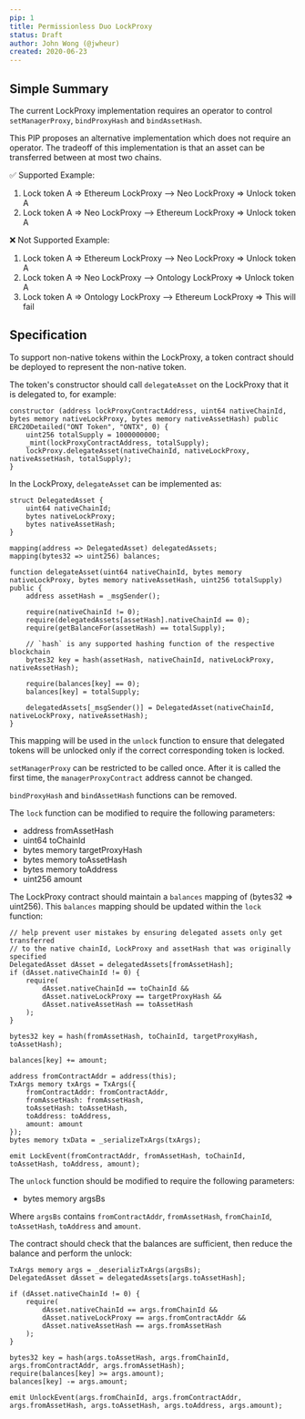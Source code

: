 ```yaml
---
pip: 1
title: Permissionless Duo LockProxy
status: Draft
author: John Wong (@jwheur)
created: 2020-06-23
---
```


## Simple Summary
The current LockProxy implementation requires an operator to control `setManagerProxy`, `bindProxyHash` and `bindAssetHash`.

This PIP proposes an alternative implementation which does not require an operator.
The tradeoff of this implementation is that an asset can be transferred between at most two chains.

:white_check_mark: Supported Example:
1. Lock token A => Ethereum LockProxy --> Neo LockProxy => Unlock token A
2. Lock token A => Neo LockProxy --> Ethereum LockProxy => Unlock token A

:x: Not Supported Example:
1. Lock token A => Ethereum LockProxy --> Neo LockProxy => Unlock token A
2. Lock token A => Neo LockProxy --> Ontology LockProxy => Unlock token A
3. Lock token A => Ontology LockProxy --> Ethereum LockProxy => This will fail

## Specification
To support non-native tokens within the LockProxy, a token contract should be deployed to represent the non-native token.

The token's constructor should call `delegateAsset` on the LockProxy that it is delegated to, for example:

```
constructor (address lockProxyContractAddress, uint64 nativeChainId, bytes memory nativeLockProxy, bytes memory nativeAssetHash) public ERC20Detailed("ONT Token", "ONTX", 0) {
    uint256 totalSupply = 1000000000;
    _mint(lockProxyContractAddress, totalSupply);
    lockProxy.delegateAsset(nativeChainId, nativeLockProxy, nativeAssetHash, totalSupply);
}
```

In the LockProxy, `delegateAsset` can be implemented as:
```
struct DelegatedAsset {
    uint64 nativeChainId;
    bytes nativeLockProxy;
    bytes nativeAssetHash;
}

mapping(address => DelegatedAsset) delegatedAssets;
mapping(bytes32 => uint256) balances;

function delegateAsset(uint64 nativeChainId, bytes memory nativeLockProxy, bytes memory nativeAssetHash, uint256 totalSupply) public {
    address assetHash = _msgSender();

    require(nativeChainId != 0);
    require(delegatedAssets[assetHash].nativeChainId == 0);
    require(getBalanceFor(assetHash) == totalSupply);

    // `hash` is any supported hashing function of the respective blockchain
    bytes32 key = hash(assetHash, nativeChainId, nativeLockProxy, nativeAssetHash);

    require(balances[key] == 0);
    balances[key] = totalSupply;

    delegatedAssets[_msgSender()] = DelegatedAsset(nativeChainId, nativeLockProxy, nativeAssetHash);
}
```

This mapping will be used in the `unlock` function to ensure that delegated tokens will be unlocked only if the correct corresponding token is locked.

`setManagerProxy` can be restricted to be called once. After it is called the first time, the `managerProxyContract` address cannot be changed.

`bindProxyHash` and `bindAssetHash` functions can be removed.

The `lock` function can be modified to require the following parameters:
- address fromAssetHash
- uint64 toChainId
- bytes memory targetProxyHash
- bytes memory toAssetHash
- bytes memory toAddress
- uint256 amount

The LockProxy contract should maintain a `balances` mapping of (bytes32 => uint256).
This `balances` mapping should be updated within the `lock` function:
```
// help prevent user mistakes by ensuring delegated assets only get transferred
// to the native chainId, LockProxy and assetHash that was originally specified
DelegatedAsset dAsset = delegatedAssets[fromAssetHash];
if (dAsset.nativeChainId != 0) {
    require(
        dAsset.nativeChainId == toChainId &&
        dAsset.nativeLockProxy == targetProxyHash &&
        dAsset.nativeAssetHash == toAssetHash
    );
}

bytes32 key = hash(fromAssetHash, toChainId, targetProxyHash, toAssetHash);

balances[key] += amount;

address fromContractAddr = address(this);
TxArgs memory txArgs = TxArgs({
    fromContractAddr: fromContractAddr,
    fromAssetHash: fromAssetHash,
    toAssetHash: toAssetHash,
    toAddress: toAddress,
    amount: amount
});
bytes memory txData = _serializeTxArgs(txArgs);

emit LockEvent(fromContractAddr, fromAssetHash, toChainId, toAssetHash, toAddress, amount);
```

The `unlock` function should be modified to require the following parameters:
- bytes memory argsBs

Where `argsBs` contains `fromContractAddr`, `fromAssetHash`, `fromChainId`, `toAssetHash`, `toAddress` and `amount`.

The contract should check that the balances are sufficient, then reduce the balance and perform the unlock:
```
TxArgs memory args = _deserializTxArgs(argsBs);
DelegatedAsset dAsset = delegatedAssets[args.toAssetHash];

if (dAsset.nativeChainId != 0) {
    require(
        dAsset.nativeChainId == args.fromChainId &&
        dAsset.nativeLockProxy == args.fromContractAddr &&
        dAsset.nativeAssetHash == args.fromAssetHash
    );
}

bytes32 key = hash(args.toAssetHash, args.fromChainId, args.fromContractAddr, args.fromAssetHash);
require(balances[key] >= args.amount);
balances[key] -= args.amount;

emit UnlockEvent(args.fromChainId, args.fromContractAddr, args.fromAssetHash, args.toAssetHash, args.toAddress, args.amount);
```

